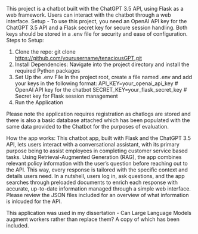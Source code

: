 This project is a chatbot built with the ChatGPT 3.5 API, using Flask as a web framework. Users can interact with the chatbot through a web interface.
Setup - To use this project, you need an OpenAI API key for the ChatGPT 3.5 API and a Flask secret key for secure session handling. Both keys should be stored in a .env file for security and ease of configuration.
Steps to Setup:

1. Clone the repo: git clone https://github.com/yourusername/tenaciousGPT.git
2. Install Dependencies: Navigate into the project directory and install the required Python packages
3. Set Up the .env File In the project root, create a file named .env and add your keys in the following format:
   API_KEY=your_openai_api_key       # OpenAI API key for the chatbot
   SECRET_KEY=your_flask_secret_key  # Secret key for Flask session management
4. Run the Application

Please note the application requires registration as chatlogs are stored and there is also a basic database attached which has been populated with the same data provided to the Chatbot for the purposes of evaluation. 

How the app works:
This chatbot app, built with Flask and the ChatGPT 3.5 API, lets users interact with a conversational assistant, with its primary purpose being to assist employees in completing customer service based tasks.
Using Retrieval-Augmented Generation (RAG), the app combines relevant policy information with the user’s question before reaching out to the API. This way, every response is tailored with the specific context and details users need.
In a nutshell, users log in, ask questions, and the app searches through preloaded documents to enrich each response with accurate, up-to-date information managed through a simple web interface. 
Please review the JSON files included for an overview of what information is inlcuded for the API.

This application was used in my dissertation - Can Large Language Models augment workers rather than replace them? A copy of which has been included. 
